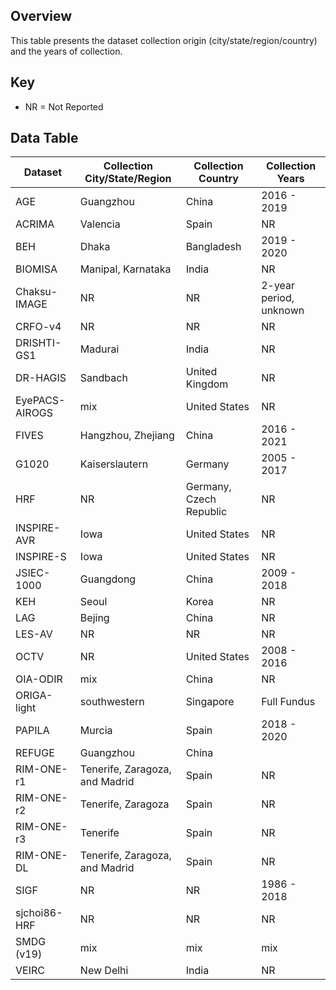 ## Overview
This table presents the dataset collection origin (city/state/region/country) and the years of collection.

## Key
- NR = Not Reported

## Data Table
| Dataset   | Collection City/State/Region  | Collection Country  | Collection Years  |
| ------------- | ------------- | ------------- | ------------- |
| AGE  | Guangzhou  | China | 2016 - 2019  |
| ACRIMA  | Valencia  | Spain | NR |
| BEH | Dhaka | Bangladesh | 2019 - 2020 |
| BIOMISA | Manipal, Karnataka   | India | NR |
| Chaksu-IMAGE | NR | NR | 2-year period, unknown |
| CRFO-v4 | NR | NR | NR |
| DRISHTI-GS1 | Madurai  | India | NR |
| DR-HAGIS | Sandbach | United Kingdom | NR |
| EyePACS-AIROGS | mix | United States | NR |
| FIVES | Hangzhou, Zhejiang | China | 2016 - 2021 |
| G1020 | Kaiserslautern | Germany | 2005 - 2017 |
| HRF | NR | Germany, Czech Republic  | NR |
| INSPIRE-AVR | Iowa | United States | NR |
| INSPIRE-S | Iowa | United States | NR |
| JSIEC-1000 | Guangdong | China | 2009 - 2018 |
| KEH | Seoul | Korea | NR |
| LAG | Bejing | China | NR |
| LES-AV | NR | NR | NR |
| OCTV | NR | United States | 2008 - 2016 |
| OIA-ODIR | mix | China | NR |
| ORIGA-light | southwestern | Singapore | Full Fundus | 2004 - 2007 |
| PAPILA | Murcia | Spain | 2018 - 2020  |
| REFUGE | Guangzhou | China |  |
| RIM-ONE-r1 | Tenerife, Zaragoza, and Madrid | Spain | NR |
| RIM-ONE-r2 | Tenerife, Zaragoza | Spain | NR |
| RIM-ONE-r3 | Tenerife | Spain | NR |
| RIM-ONE-DL | Tenerife, Zaragoza, and Madrid | Spain | NR |
| SIGF | NR | NR | 1986 - 2018 |
| sjchoi86-HRF | NR | NR | NR |
| SMDG (v19) | mix | mix | mix |
| VEIRC | New Delhi  | India | NR |
